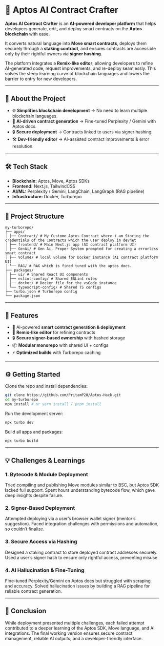 # 🤖 Aptos AI Contract Crafter

**Aptos AI Contract Crafter** is an **AI-powered developer platform** that helps developers generate, edit, and deploy smart contracts on the **Aptos blockchain** with ease.

It converts natural language into **Move smart contracts**, deploys them securely through a **staking contract**, and ensures contracts are accessible only by their rightful owners via **signer hashing**.

The platform integrates a **Remix-like editor**, allowing developers to refine AI-generated code, request improvements, and re-deploy seamlessly. This solves the steep learning curve of blockchain languages and lowers the barrier to entry for new developers.

-----

## 📖 About the Project

  - 🌐 **Simplifies blockchain development** → No need to learn multiple blockchain languages.
  - 🤖 **AI-driven contract generation** → Fine-tuned Perplexity / Gemini with Aptos docs.
  - 🔒 **Secure deployment** → Contracts linked to users via signer hashing.
  - 🛠 **Dev-friendly editor** → AI-assisted contract improvements & error resolution.

-----

## 🛠 Tech Stack

  - **Blockchain:** Aptos, Move, Aptos SDKs
  - **Frontend:** Next.js, TailwindCSS
  - **AI/ML:** Perplexity / Gemini, LangChain, LangGraph (RAG pipeline)
  - **Infrastructure:** Docker, Turborepo

-----

## 📂 Project Structure

```
my-turborepo/
├── apps/
│ ├── Contract/ # My Custome Aptos Contract where i am Storing the credentials of the Contracts which the user deploy in devnet
│ ├── frontend/ # Main Next.js app (AI contract platform UI)
│ ├── GenAi/ # Gen Ai, Proper System prompted for creating a errorless smart contract
│ ├── Volume/ # local volume for Docker instance (AI contract platform UI)
│ └── RAG/ # RAG which is fined tuned with the aptos docs.
├── packages/
│ ├── ui/ # Shared React UI components
│ ├── eslint-config/ # Shared ESLint rules
│ ├── docker/ # Docker file for the vsCode instance
│ └── typescript-config/ # Shared TS configs
├── turbo.json # Turborepo config
└── package.json
```

-----

## 🚀 Features

  - 📝 AI-powered **smart contract generation & deployment**
  - 🔧 **Remix-like editor** for refining contracts
  - 🔒 **Secure signer-based ownership** with hashed storage
  - 📦 **Modular monorepo** with shared UI + configs
  - ⚡ **Optimized builds** with Turborepo caching

-----

## ⚙️ Getting Started

Clone the repo and install dependencies:

```sh
git clone https://github.com/PritamP20/Aptos-Hack.git
cd my-turborepo
npm install # or yarn install / pnpm install
```

Run the development server:

```sh
npx turbo dev
```

Build all apps and packages:

```sh
npx turbo build
```

-----

## 💡 Challenges & Learnings

### 1\. Bytecode & Module Deployment

Tried compiling and publishing Move modules similar to BSC, but Aptos SDK lacked full support.
Spent hours understanding bytecode flow, which gave deep insights despite failure.

### 2\. Signer-Based Deployment

Attempted deploying via a user’s browser wallet signer (mentor’s suggestion).
Faced integration challenges with permissions and automation, so couldn’t finalize.

### 3\. Secure Access via Hashing

Designed a staking contract to store deployed contract addresses securely.
Used a user’s signer hash to ensure only rightful access, preventing misuse.

### 4\. AI Hallucination & Fine-Tuning

Fine-tuned Perplexity/Gemini on Aptos docs but struggled with scraping and accuracy.
Solved hallucination issues by building a RAG pipeline for reliable contract generation.

-----

## 📌 Conclusion

While deployment presented multiple challenges, each failed attempt contributed to a deeper learning of the Aptos SDK, Move language, and AI integrations. The final working version ensures secure contract management, reliable AI outputs, and a developer-friendly interface.